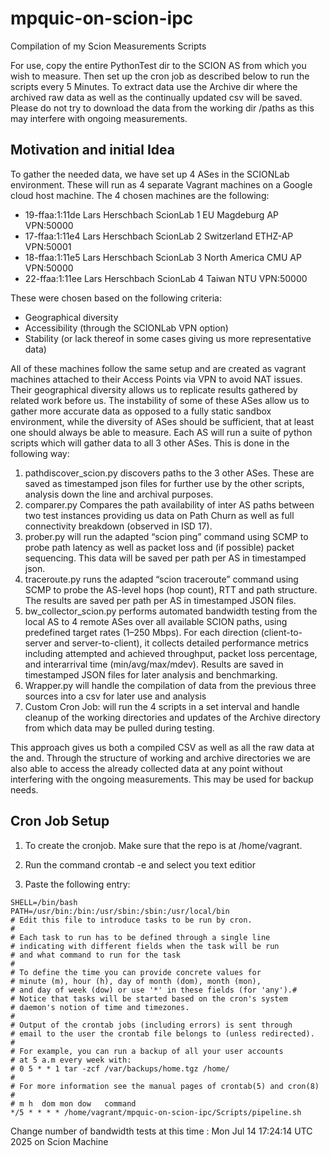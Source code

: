 # mpquic-on-scion-ipc
Compilation of my Scion Measurements Scripts


For use, copy the entire PythonTest dir to the SCION AS from which you wish to measure. Then set up the cron job as described below to run the scripts every 5 Minutes. To extract data use the Archive dir where the archived raw data as well as the continually updated csv will be saved. Please do not try to download the data from the working dir /paths as this may interfere with ongoing measurements.


## Motivation and initial Idea

To gather the needed data, we have set up 4 ASes in the SCIONLab environment. These will run as 4 separate Vagrant machines on a Google cloud host machine. The 4 chosen machines are the following:

- 19-ffaa:1:11de 	Lars Herschbach ScionLab 1 	EU 	Magdeburg AP 	VPN:50000
- 17-ffaa:1:11e4 	Lars Herschbach ScionLab 2 	Switzerland 	ETHZ-AP 	VPN:50001
- 18-ffaa:1:11e5 	Lars Herschbach ScionLab 3 	North America 	CMU AP 	VPN:50000
- 22-ffaa:1:11ee 	Lars Herschbach ScionLab 4 	Taiwan 	NTU 	VPN:50000

These were chosen based on the following criteria:
- Geographical diversity
- Accessibility (through the SCIONLab VPN option)
- Stability (or lack thereof in some cases giving us more representative data)
  
All of these machines follow the same setup and are created as vagrant machines attached to their Access Points via VPN to avoid NAT issues. Their geographical diversity allows us to replicate results gathered by related work before us. The instability of some of these ASes allow us to gather more accurate data as opposed to a fully static sandbox environment, while the diversity of ASes should be sufficient, that at least one should always be able to measure.
Each AS will run a suite of python scripts which will gather data to all 3 other ASes. This is done in the following way:

1. pathdiscover_scion.py discovers paths to the 3 other ASes. These are saved as timestamped json files for further use by the other scripts, analysis down the line and archival purposes.
2. comparer.py Compares the path availability of inter AS paths between two test instances providing us data on Path Churn as well as full connectivity breakdown (observed in ISD 17).
3. prober.py will run the adapted “scion ping” command using SCMP to probe path latency as well as packet loss and (if possible) packet sequencing. This data will be saved per path per AS in timestamped json.
4. traceroute.py runs the adapted “scion traceroute” command using SCMP to probe the AS-level hops (hop count), RTT and path structure. The results are saved per path per AS in timestamped JSON files.
5. bw_collector_scion.py performs automated bandwidth testing from the local AS to 4 remote ASes over all available SCION paths, using predefined target rates (1–250 Mbps). For each direction (client-to-server and server-to-client), it collects detailed performance metrics including attempted and achieved throughput, packet loss percentage, and interarrival time (min/avg/max/mdev). Results are saved in timestamped JSON files for later analysis and benchmarking.
6. Wrapper.py will handle the compilation of data from the previous three sources into a csv for later use and analysis
7. Custom Cron Job: will run the 4 scripts in a set interval and handle cleanup of the working directories and updates of the Archive directory from which data may be pulled during testing.
   
This approach gives us both a compiled CSV as well as all the raw data at the and. Through the structure of working and archive directories we are also able to access the already collected data at any point without interfering with the ongoing measurements. This may be used for backup needs.



## Cron Job Setup
1. To create the cronjob. Make sure that the repo is at /home/vagrant.

2. Run the command crontab -e and select you text editior

3. Paste the following entry:
```
SHELL=/bin/bash
PATH=/usr/bin:/bin:/usr/sbin:/sbin:/usr/local/bin
# Edit this file to introduce tasks to be run by cron.
# 
# Each task to run has to be defined through a single line
# indicating with different fields when the task will be run
# and what command to run for the task
# 
# To define the time you can provide concrete values for
# minute (m), hour (h), day of month (dom), month (mon),
# and day of week (dow) or use '*' in these fields (for 'any').# 
# Notice that tasks will be started based on the cron's system
# daemon's notion of time and timezones.
# 
# Output of the crontab jobs (including errors) is sent through
# email to the user the crontab file belongs to (unless redirected).
# 
# For example, you can run a backup of all your user accounts
# at 5 a.m every week with:
# 0 5 * * 1 tar -zcf /var/backups/home.tgz /home/
# 
# For more information see the manual pages of crontab(5) and cron(8)
# 
# m h  dom mon dow   command
*/5 * * * * /home/vagrant/mpquic-on-scion-ipc/Scripts/pipeline.sh
```

Change number of bandwidth tests at this time : Mon Jul 14 17:24:14 UTC 2025 on Scion Machine